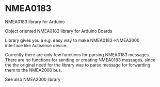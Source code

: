 # NMEA0183
NMEA0183 library for Arduino

Object oriented NMEA0183 library for Arduino Boards

Library gives you a e.g. easy way to make NMEA0183->NMEA2000 interface like Actisense device.

Currently there are only few functions for parsing NMEA0183 messages. There are no
functions for sending or creating NMEA0183 messages, since the the original need for the
library was to parse message for forwarding them to the NMEA2000 bus.

See also NMEA2000 library
